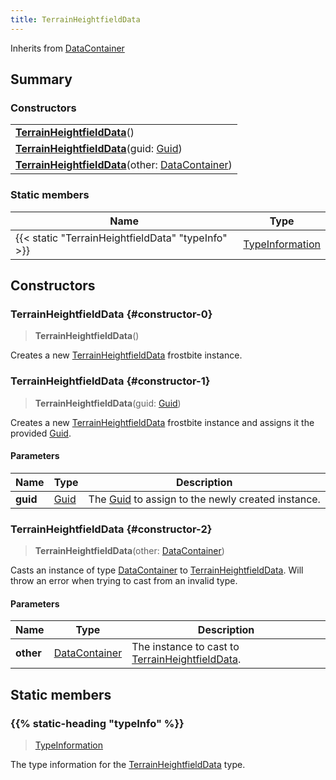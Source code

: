 ```yaml
---
title: TerrainHeightfieldData
---
```


Inherits from 
[DataContainer](/vext/ref/shared/class/datacontainer)

## Summary
### Constructors
| |
| ----------- |
| **[TerrainHeightfieldData](#constructor-0)**() |
| **[TerrainHeightfieldData](#constructor-1)**(guid: [Guid](/vext/ref/shared/class/guid)) |
| **[TerrainHeightfieldData](#constructor-2)**(other: [DataContainer](/vext/ref/shared/class/datacontainer)) |

### Static members
| Name | Type |
| ---- | ---- |
| {{< static "TerrainHeightfieldData" "typeInfo" >}} | [TypeInformation](/vext/ref/shared/class/typeinformation) |

## Constructors
### TerrainHeightfieldData {#constructor-0}
> **TerrainHeightfieldData**()

Creates a new [TerrainHeightfieldData](/vext/ref/fb/terrainheightfielddata) frostbite instance.

### TerrainHeightfieldData {#constructor-1}
> **TerrainHeightfieldData**(guid: [Guid](/vext/ref/shared/class/guid))

Creates a new [TerrainHeightfieldData](/vext/ref/fb/terrainheightfielddata) frostbite instance and assigns it the provided [Guid](/vext/ref/shared/class/guid).

#### Parameters
| Name | Type | Description |
| ---- | ---- | ----------- |
| **guid** | [Guid](/vext/ref/shared/class/guid) | The [Guid](/vext/ref/shared/class/guid) to assign to the newly created instance. |

### TerrainHeightfieldData {#constructor-2}
> **TerrainHeightfieldData**(other: [DataContainer](/vext/ref/shared/class/datacontainer))

Casts an instance of type [DataContainer](/vext/ref/shared/class/datacontainer) to [TerrainHeightfieldData](/vext/ref/fb/terrainheightfielddata). Will throw an error when trying to cast from an invalid type.

#### Parameters
| Name | Type | Description |
| ---- | ---- | ----------- |
| **other** | [DataContainer](/vext/ref/shared/class/datacontainer) | The instance to cast to [TerrainHeightfieldData](/vext/ref/fb/terrainheightfielddata). |

## Static members
### {{% static-heading "typeInfo" %}}
> [TypeInformation](/vext/ref/shared/class/typeinformation)

The type information for the [TerrainHeightfieldData](/vext/ref/fb/terrainheightfielddata) type.


